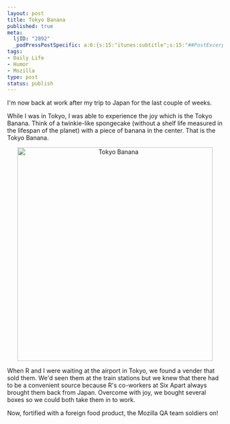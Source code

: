 ```yaml
--- 
layout: post
title: Tokyo Banana
published: true
meta: 
  ljID: "2892"
  _podPressPostSpecific: a:6:{s:15:"itunes:subtitle";s:15:"##PostExcerpt##";s:14:"itunes:summary";s:15:"##PostExcerpt##";s:15:"itunes:keywords";s:17:"##WordPressCats##";s:13:"itunes:author";s:10:"##Global##";s:15:"itunes:explicit";s:2:"No";s:12:"itunes:block";s:2:"No";}
tags: 
- Daily Life
- Humor
- Mozilla
type: post
status: publish
---
```

I'm now back at work after my trip to Japan for the last couple of weeks.

While I was in Tokyo, I was able to experience the joy which is the Tokyo Banana. Think of a twinkie-like spongecake (without a shelf life measured in the lifespan of the planet) with a piece of banana in the center. That is the Tokyo Banana.
<p style="text-align: center"><a href="http://www.flickr.com/photos/albill/1534566236/" title="Photo Sharing"><img src="http://farm3.static.flickr.com/2365/1534566236_5cbee1d2c7.jpg" alt="Tokyo Banana" height="500" width="456" /></a></p>
When R and I were waiting at the airport in Tokyo, we found a vender that sold them. We'd seen them at the train stations but we knew that there had to be a convenient source because R's co-workers at Six Apart always brought them back from Japan. Overcome with joy, we bought several boxes so we could both take them in to work.

Now, fortified with a foreign food product, the Mozilla QA team soldiers on!
